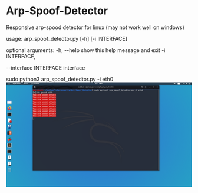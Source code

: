 # Arp-Spoof-Detector 

Responsive arp-spood detector for linux (may not work well on windows) 

usage: arp_spoof_detedtor.py [-h] [-i INTERFACE] 

optional arguments: -h, --help             show this help message and exit -i INTERFACE, 

--interface INTERFACE 
            interface 
            
sudo python3 arp_spoof_detedtor.py -i eth0 
![](Arp_Spoof_Detedtor/inages/screenshot.png)
